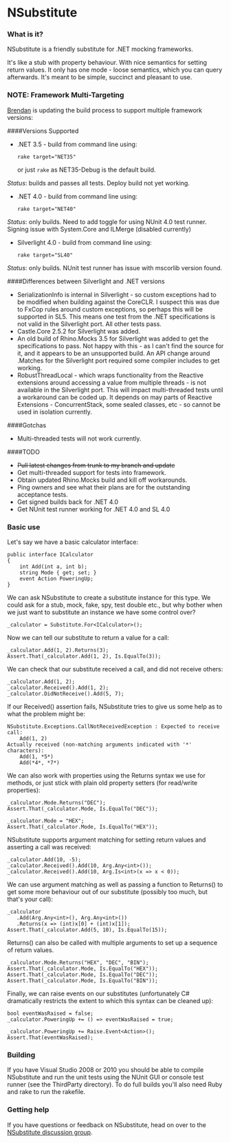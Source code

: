 NSubstitute
========

### What is it?

NSubstitute is a friendly substitute for .NET mocking frameworks.

It's like a stub with property behaviour.
With nice semantics for setting return values.
It only has one mode - loose semantics, which you can query afterwards.
It's meant to be simple, succinct and pleasant to use.



### NOTE: Framework Multi-Targeting

[Brendan](https://github.com/shiftkey) is  updating the build process to support multiple framework versions:

####Versions Supported

 + .NET 3.5 - build from command line using:
 
    `rake target="NET35"`

    or just `rake` as NET35-Debug is the default build.
	
*Status*: builds and passes all tests. Deploy build not yet working.
	
 + .NET 4.0 - build from command line using:
 
    `rake target="NET40"`

*Status*: only builds. Need to add toggle for using NUnit 4.0 test runner. Signing issue with System.Core and ILMerge (disabled currently)

 + Silverlight 4.0 - build from command line using:
 
    `rake target="SL40"`

*Status*: only builds. NUnit test runner has issue with mscorlib version found.
 
####Differences between  Silverlight and .NET versions 

 + SerializationInfo is internal in Silverlight - so custom exceptions had to be modified when building against the CoreCLR. I suspect this was due to FxCop rules around custom exceptions, so perhaps this will be supported in SL5. This means one test from the .NET specifications is not valid in the Silverlight port. All other tests pass.
 + Castle.Core 2.5.2 for Silverlight was added.
 + An old build of Rhino.Mocks 3.5 for Silverlight was added to get the specifications to pass. Not happy with this - as I can't find the source for it, and it appears to be an unsupported build. An API change around .Matches for the Silverlight port required some compiler includes to get working.
 + RobustThreadLocal<T> - which wraps functionality from the Reactive extensions around accessing a value from multiple threads - is not available in the Silverlight port. This will impact multi-threaded tests until a workaround can be coded up. It depends on may parts of Reactive Extensions - ConcurrentStack<T>, some sealed classes, etc - so cannot be used in isolation currently.
 
####Gotchas

 + Multi-threaded tests will not work currently.
 
####TODO

 + <del>Pull latest changes from trunk to my branch and update</del>
 + Get multi-threaded support for tests into framework.
 + Obtain updated Rhino.Mocks build and kill off workarounds.
 + Ping owners and see what their plans are for the outstanding acceptance tests.
 + Get signed builds back for .NET 4.0
 + Get NUnit test runner working for .NET 4.0 and SL 4.0



### Basic use

Let's say we have a basic calculator interface:

<!-- {% examplecode csharp %} -->
    public interface ICalculator
    {
        int Add(int a, int b);
        string Mode { get; set; }
        event Action PoweringUp;
    }
<!-- {% endexamplecode %} -->
<!-- {% requiredcode %}
    ICalculator _calculator;
    [SetUp]
    public void SetUp() { _calculator = Substitute.For<ICalculator>(); }
{% endrequiredcode %} -->

We can ask NSubstitute to create a substitute instance for this type. We could ask for a stub, mock, fake, spy, test double etc., but why bother when we just want to substitute an instance we have some control over?

<!-- {% examplecode csharp %} -->
    _calculator = Substitute.For<ICalculator>();
<!-- {% endexamplecode %} -->

Now we can tell our substitute to return a value for a call:

<!-- {% examplecode csharp %} -->
    _calculator.Add(1, 2).Returns(3);
    Assert.That(_calculator.Add(1, 2), Is.EqualTo(3));
<!-- {% endexamplecode %} -->

We can check that our substitute received a call, and did not receive others:

<!-- {% examplecode csharp %} -->
    _calculator.Add(1, 2);
    _calculator.Received().Add(1, 2);
    _calculator.DidNotReceive().Add(5, 7);
<!-- {% endexamplecode %} -->

If our Received() assertion fails, NSubstitute tries to give us some help as to what the problem might be:

    NSubstitute.Exceptions.CallNotReceivedException : Expected to receive call:
        Add(1, 2)
    Actually received (non-matching arguments indicated with '*' characters):
        Add(1, *5*)
        Add(*4*, *7*)

We can also work with properties using the Returns syntax we use for methods, or just stick with plain old property setters (for read/write properties):

<!-- {% examplecode csharp %} -->
    _calculator.Mode.Returns("DEC");
    Assert.That(_calculator.Mode, Is.EqualTo("DEC"));

    _calculator.Mode = "HEX";
    Assert.That(_calculator.Mode, Is.EqualTo("HEX"));
<!-- {% endexamplecode %} -->

NSubstitute supports argument matching for setting return values and asserting a call was received:

<!-- {% examplecode csharp %} -->
    _calculator.Add(10, -5);
    _calculator.Received().Add(10, Arg.Any<int>());
    _calculator.Received().Add(10, Arg.Is<int>(x => x < 0));
<!-- {% endexamplecode %} -->

We can use argument matching as well as passing a function to Returns() to get some more behaviour out of our substitute (possibly too much, but that's your call):

<!-- {% examplecode csharp %} -->
    _calculator
       .Add(Arg.Any<int>(), Arg.Any<int>())
       .Returns(x => (int)x[0] + (int)x[1]);
    Assert.That(_calculator.Add(5, 10), Is.EqualTo(15));
<!-- {% endexamplecode %} -->

Returns() can also be called with multiple arguments to set up a sequence of return values.

<!-- {% examplecode csharp %} -->
    _calculator.Mode.Returns("HEX", "DEC", "BIN");
    Assert.That(_calculator.Mode, Is.EqualTo("HEX"));
    Assert.That(_calculator.Mode, Is.EqualTo("DEC"));
    Assert.That(_calculator.Mode, Is.EqualTo("BIN"));
<!-- {% endexamplecode %} -->

Finally, we can raise events on our substitutes (unfortunately C# dramatically restricts the extent to which this syntax can be cleaned up):

<!-- {% examplecode csharp %} -->
    bool eventWasRaised = false;
    _calculator.PoweringUp += () => eventWasRaised = true;

    _calculator.PoweringUp += Raise.Event<Action>();
    Assert.That(eventWasRaised);
<!-- {% endexamplecode %} -->

### Building

If you have Visual Studio 2008 or 2010 you should be able to compile NSubstitute and run the unit tests using the NUnit GUI or console test runner (see the ThirdParty directory).
To do full builds you'll also need Ruby and rake to run the rakefile.

### Getting help

If you have questions or feedback on NSubstitute, head on over to the [NSubstitute discussion group](http://groups.google.com/group/nsubstitute).



